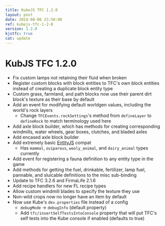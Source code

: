 ```yaml
---
title: KubeJS TFC 1.2.0
layout: post
date: 2024-08-06 23:50:00
ref: kubejs-tfc-1-2-0
version: 1.2.0
kjstfc: true
cat: update
---
```


# KubJS TFC 1.2.0

- Fix custom lamps not retaining their fluid when broken
- Register custom blocks with block entities to TFC's own block entities instead of creating a duplicate block entity type
- Custom grass, farmland, and path blocks now use their parent dirt block's texture as their base by default
- Add an event for modifying default worldgen values, including the world's rock layers
    - Change `TFCEvents.rockSettings`'s method from `defineLayer` to `defineRock` to match terminology used here
- Add axle block builder, which has methods for creating corresponding windmills, water wheels, gear boxes, clutches, and bladed axles
- Add encased axle block builder
- Add extremely basic [EntityJS](https://modrinth.com/mod/entityjs) compat
    - Has `mammal`, `oviparous`, `wooly_animal`, and `dairy_animal` types currently
- Add event for registering a fauna definition to any entity type in the game
- Add methods for getting the fuel, drinkable, fertilizer, lamp fuel, pannable, and sluicable definitions to the misc sub-binding
- Update to TFC 3.2.6 and FirmaLife 2.1.6
- Add recipe handlers for new FL recipe types
- Allow custom windmill blades to specify the texture they use
- Non-wild crops now no longer have an item by default
- Now use Kube's `dev.properties` file instead of a config
    - `debugMode` -> `debugInfo` (default property)
    - Add `tfc/insertSelfTestsIntoConsole` property that will put TFC's self tests into the Kube console if enabled (defaults to true)
